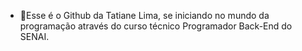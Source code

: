 - 👋Esse é o Github da Tatiane Lima, se iniciando no mundo da programação através do curso técnico Programador Back-End do SENAI.
